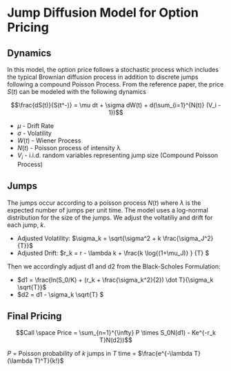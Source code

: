 # Jump Diffusion Model for Option Pricing

## Dynamics 
In this model, the option price follows a stochastic process which includes the typical Brownian diffusion process in addition to discrete jumps following a compound Poisson Process. From the reference paper, the price $S(t)$ can be modeled with the following dynamics 

$$\frac{dS(t)}{S(t^-)} = \mu dt + \sigma dW(t) + d(\sum_{i=1}^{N(t)} (V_i - 1))$$

* $\mu$ - Drift Rate
* $\sigma$ - Volatility
* $W(t)$ - Wiener Process 
* $N(t)$ - Poisson process of intensity λ
* $V_i$ - i.i.d. random variables representing jump size (Compound Poisson Process)

## Jumps
The jumps occur according to a poisson process $N(t)$ where $\lambda$ is the expected number of jumps per unit time. The model uses a log-normal distribution for the size of the jumps.
We adjust the voltatiliy and drift for each jump, $k$. 
* Adjusted Volatility: $\sigma_k = \sqrt{\sigma^2 + k \frac{\sigma_J^2}{T}}$
* Adjusted Drift: $r_k = r - \lambda k + \frac{k \log{(1+\mu_J)} } {T} $

Then we accordingly adjust d1 and d2 from the Black-Scholes Formulation: 
* $d1 = \frac{ln(S_0/K) + (r_k + \frac{\sigma_k^2}{2}) \dot T}{\sigma_k \sqrt{T}}$
* $d2 = d1 - \sigma_k \sqrt{T} $

## Final Pricing
$$Call \space Price = \sum_{n=1}^{\infty} P \times S_0N(d1) - Ke^{-r_k T}N(d2))$$

$P$ = Poisson probability of $k$ jumps in $T$ time = $\frac{e^{-\lambda T}(\lambda T)^T}{k!}$
